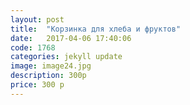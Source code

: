 ```yaml
---
layout: post
title:  "Корзинка для хлеба и фруктов"
date:   2017-04-06 17:40:06
code: 1768
categories: jekyll update
image: image24.jpg
description: 300р
price: 300 р
---
```


